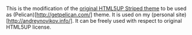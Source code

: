 This is the modification of the [original HTML5UP Striped theme](http://html5up.net/striped) to be used as (Pelican)[http://getpelican.com/] theme. It is used on my (personal site)[http://andreynovikov.info/]. It can be freely used with respect to original HTML5UP license.
